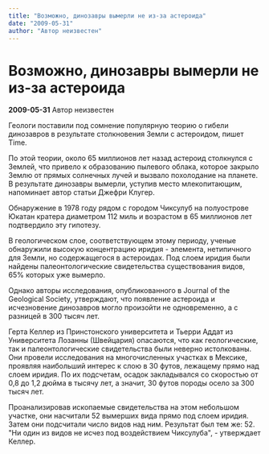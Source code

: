 ```yaml
---
title: "Возможно, динозавры вымерли не из-за астероида"
date: "2009-05-31"
author: "Автор неизвестен"
---
```


# Возможно, динозавры вымерли не из-за астероида

**2009-05-31** Автор неизвестен

Геологи поставили под сомнение популярную теорию о гибели динозавров в результате столкновения Земли с астероидом, пишет Time.

По этой теории, около 65 миллионов лет назад астероид столкнулся с Землей, что привело к образованию пылевого облака, которое закрыло Землю от прямых солнечных лучей и вызвало похолодание на планете. В результате динозавры вымерли, уступив место млекопитающим, напоминает автор статьи Джефри Клугер.

Обнаружение в 1978 году рядом с городом Чиксулуб на полуострове Юкатан кратера диаметром 112 миль и возрастом в 65 миллионов лет подтвердило эту гипотезу.

В геологическом слое, соответствующем этому периоду, ученые обнаружили высокую концентрацию иридия - элемента, нетипичного для Земли, но содержащегося в астероидах. Под слоем иридия были найдены палеонтологические свидетельства существования видов, 65% которых уже вымерло.

Однако авторы исследования, опубликованного в Journal of the Geological Society, утверждают, что появление астероида и исчезновение динозавров могло произойти не одновременно, а с разницей в 300 тысяч лет.

Герта Келлер из Принстонского университета и Тьерри Аддат из Университета Лозанны (Швейцария) опасаются, что как геологические, так и палеонтологические свидетельства были неверно истолкованы. Они провели исследования на многочисленных участках в Мексике, проявляя наибольший интерес к слою в 30 футов, лежащему прямо над слоем иридия. По их подсчетам, осадок закладывался со скоростью от 0,8 до 1,2 дюйма в тысячу лет, а значит, 30 футов породы осело за 300 тысяч лет.

Проанализировав ископаемые свидетельства на этом небольшом участке, они насчитали 52 вымерших вида прямо под слоем иридия. Затем они подсчитали число видов над ним. Результат был тем же: 52. "Ни один из видов не исчез под воздействием Чиксулуба", - утверждает Келлер.